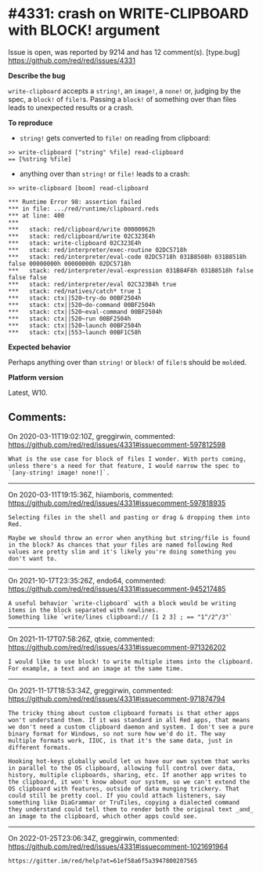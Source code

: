 
#4331: crash on WRITE-CLIPBOARD with BLOCK! argument
================================================================================
Issue is open, was reported by 9214 and has 12 comment(s).
[type.bug]
<https://github.com/red/red/issues/4331>

**Describe the bug**

`write-clipboard` accepts a `string!`, an `image!`, a `none!` or, judging by the spec, a `block!` of `file!`s. Passing a `block!` of something over than files leads to unexpected results or a crash.

**To reproduce**

* `string!` gets converted to `file!` on reading from clipboard:
```red
>> write-clipboard ["string" %file] read-clipboard
== [%string %file]
```

* anything over than `string!` or `file!` leads to a crash:
```red
>> write-clipboard [boom] read-clipboard
```
```red
*** Runtime Error 98: assertion failed
*** in file: .../red/runtime/clipboard.reds
*** at line: 400
***
***   stack: red/clipboard/write 00000062h
***   stack: red/clipboard/write 02C323E4h
***   stack: write-clipboard 02C323E4h
***   stack: red/interpreter/exec-routine 02DC5718h
***   stack: red/interpreter/eval-code 02DC5718h 031B8508h 031B8518h false 00000000h 00000000h 02DC5718h
***   stack: red/interpreter/eval-expression 031B84F8h 031B8518h false false false
***   stack: red/interpreter/eval 02C323B4h true
***   stack: red/natives/catch* true 1
***   stack: ctx||520~try-do 00BF2504h
***   stack: ctx||520~do-command 00BF2504h
***   stack: ctx||520~eval-command 00BF2504h
***   stack: ctx||520~run 00BF2504h
***   stack: ctx||520~launch 00BF2504h
***   stack: ctx||553~launch 00BF1C58h
```


**Expected behavior**

Perhaps anything over than `string!` or `block!` of `file!`s should be `mold`ed.

**Platform version**

Latest, W10.


Comments:
--------------------------------------------------------------------------------

On 2020-03-11T19:02:10Z, greggirwin, commented:
<https://github.com/red/red/issues/4331#issuecomment-597812598>

    What is the use case for block of files I wonder. With ports coming, unless there's a need for that feature, I would narrow the spec to `[any-string! image! none!]`.

--------------------------------------------------------------------------------

On 2020-03-11T19:15:36Z, hiiamboris, commented:
<https://github.com/red/red/issues/4331#issuecomment-597818935>

    Selecting files in the shell and pasting or drag & dropping them into Red.
    
    Maybe we should throw an error when anything but string/file is found in the block? As chances that your files are named following Red values are pretty slim and it's likely you're doing something you don't want to.

--------------------------------------------------------------------------------

On 2021-10-17T23:35:26Z, endo64, commented:
<https://github.com/red/red/issues/4331#issuecomment-945217485>

    A useful behavior `write-clipboard` with a block would be writing items in the block separated with newlines.
    Something like `write/lines clipboard:// [1 2 3] ; == "1^/2^/3"`

--------------------------------------------------------------------------------

On 2021-11-17T07:58:26Z, qtxie, commented:
<https://github.com/red/red/issues/4331#issuecomment-971326202>

    I would like to use block! to write multiple items into the clipboard. For example, a text and an image at the same time.

--------------------------------------------------------------------------------

On 2021-11-17T18:53:34Z, greggirwin, commented:
<https://github.com/red/red/issues/4331#issuecomment-971874794>

    The tricky thing about custom clipboard formats is that other apps won't understand them. If it was standard in all Red apps, that means we don't need a custom clipboard daemon and system. I don't see a pure binary format for Windows, so not sure how we'd do it. The way multiple formats work, IIUC, is that it's the same data, just in different formats.
    
    Hooking hot-keys globally would let us have our own system that works in parallel to the OS clipboard, allowing full control over data, history, multiple clipboards, sharing, etc. If another app writes to the clipboard, it won't know about our system, so we can't extend the OS clipboard with features, outside of data munging trickery. That could still be pretty cool. If you could attach listeners, say something like DiaGrammar or TruTiles, copying a dialected command they understand could tell them to render both the original text _and_ an image to the clipboard, which other apps could see.

--------------------------------------------------------------------------------

On 2022-01-25T23:06:34Z, greggirwin, commented:
<https://github.com/red/red/issues/4331#issuecomment-1021691964>

    https://gitter.im/red/help?at=61ef58a6f5a3947800207565

